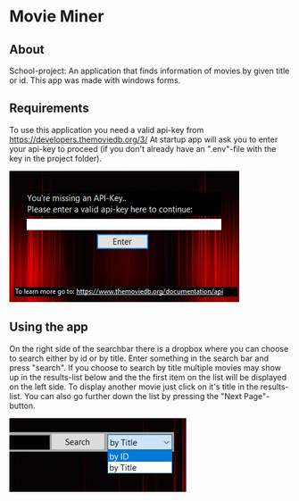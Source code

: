 # Movie Miner

## About
School-project: An application that finds information of movies by given title or id. 
This app was made with windows forms.


## Requirements
To use this application you need a valid api-key from https://developers.themoviedb.org/3/ 
At startup app will ask you to enter your api-key to proceed (if you don't already have an ".env"-file with the key in the project folder).

![](MovieMiner/MovieMiner/images/helpImage2.png)

## Using the app
On the right side of the searchbar there is a dropbox where you can choose to search either by id or by title. Enter something in the search bar and press "search".
If you choose to search by title multiple movies may show up in the results-list below and the the first item on the list will be displayed on the left side. To display another movie just click on it's title in the results-list. You can also go further down the list by pressing the "Next Page"-button.

![](MovieMiner/MovieMiner/images/helpImage1.png)
